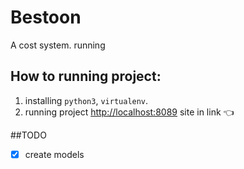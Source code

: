 # Bestoon

A cost system.
running 
## How to running project:
1. installing `python3`, `virtualenv`.
2. running project [http://localhost:8089](http://localhost:8089) site in link 👈

##TODO
- [x] create models 

